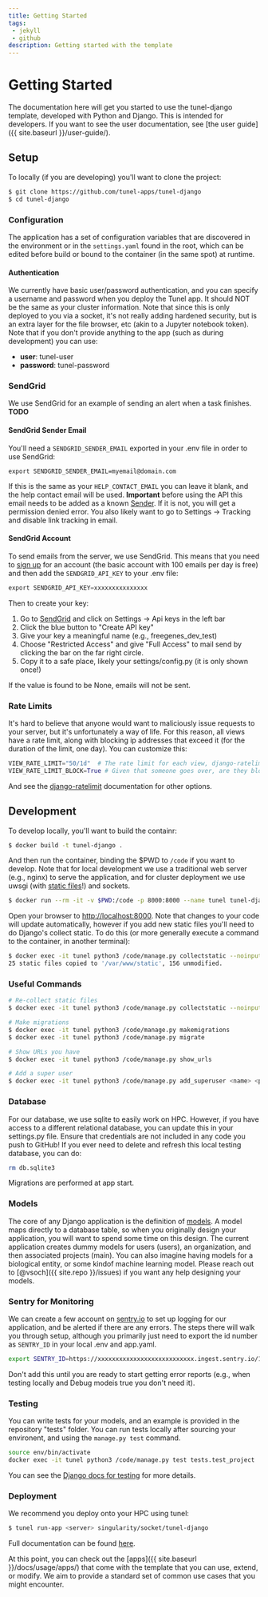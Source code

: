 ```yaml
---
title: Getting Started
tags: 
 - jekyll
 - github
description: Getting started with the template
---
```


# Getting Started

The documentation here will get you started to use the tunel-django template, developed
with Python and Django. This is intended for developers. If you want to see
the user documentation, see [the user guide]({{ site.baseurl }}/user-guide/).

## Setup

To locally (if you are developing) you'll want to clone the project:

```bash
$ git clone https://github.com/tunel-apps/tunel-django
$ cd tunel-django
```

### Configuration

The application has a set of configuration variables that are discovered in the environment
or in the `settings.yaml` found in the root, which can be edited before build or bound to
the container (in the same spot) at runtime.

#### Authentication 

We currently have basic user/password authentication, and you can specify a username and 
password when you deploy the Tunel app. It should NOT be the same as your cluster information.
Note that since this is only deployed to you via a socket, it's not really adding hardened security,
but is an extra layer for the file browser, etc (akin to a Jupyter notebook token). Note
that if you don't provide anything to the app (such as during development) you can use:

 - **user**: tunel-user
 - **password**: tunel-password
 
 
### SendGrid

We use SendGrid for an example of sending an alert when a task finishes. **TODO**
#### SendGrid Sender Email

You'll need a `SENDGRID_SENDER_EMAIL` exported in your .env file in order to use
SendGrid:

```
export SENDGRID_SENDER_EMAIL=myemail@domain.com
```

If this is the same as your `HELP_CONTACT_EMAIL` you can leave it blank, and the help
contact email will be used. **Important** before using the API this email needs to be added as a known [Sender](https://app.sendgrid.com/settings/sender_auth/senders). If it is not, you will get a permission denied error. You
also likely want to go to Settings -> Tracking and disable link tracking in email.

#### SendGrid Account

To send emails from the server, we use SendGrid. This means
that you need to [sign up](https://app.sendgrid.com/) for an account (the basic account with 100 emails
per day is free) and then add the `SENDGRID_API_KEY` to your .env file:

```python
export SENDGRID_API_KEY=xxxxxxxxxxxxxxx
```

Then to create your key:

 1. Go to [SendGrid](https://app.sendgrid.com/) and click on Settings -> Api keys in the left bar
 2. Click the blue button to "Create API key"
 3. Give your key a meaningful name (e.g., freegenes_dev_test)
 4. Choose "Restricted Access" and give "Full Access" to mail send by clicking the bar on the far right circle.
 5. Copy it to a safe place, likely your settings/config.py (it is only shown once!)

If the value is found to be None, emails will not be sent.


### Rate Limits

It's hard to believe that anyone would want to maliciously issue requests to your server,
but it's unfortunately a way of life. For this reason, all views have a rate limit, along
with blocking ip addresses that exceed it (for the duration of the limit, one day). You
can customize this:

```python
VIEW_RATE_LIMIT="50/1d"  # The rate limit for each view, django-ratelimit, "50 per day per ipaddress)
VIEW_RATE_LIMIT_BLOCK=True # Given that someone goes over, are they blocked for the period?
```
And see the [django-ratelimit](https://django-ratelimit.readthedocs.io/en/v1.0.0/usage.html) documentation
for other options. 

## Development

To develop locally, you'll want to build the containr:

```bash
$ docker build -t tunel-django .
```

And then run the container, binding the $PWD to `/code` if you want to develop.
Note that for local development we use a traditional web server (e.g., nginx) to serve the 
application, and for cluster deployment we use uwsgi (with [static files](https://uwsgi-docs.readthedocs.io/en/latest/StaticFiles.html)!) and sockets.

```bash
$ docker run --rm -it -v $PWD:/code -p 8000:8000 --name tunel tunel-django
```

Open your browser to [http://localhost:8000](http://localhost:8000).
Note that changes to your code will update automatically, however if you
add new static files you'll need to do Django's collect static.
To do this (or more generally execute a command to the container, in another terminal):

```bash
$ docker exec -it tunel python3 /code/manage.py collectstatic --noinput
25 static files copied to '/var/www/static', 156 unmodified.
```

### Useful Commands

```bash
# Re-collect static files
$ docker exec -it tunel python3 /code/manage.py collectstatic --noinput

# Make migrations
$ docker exec -it tunel python3 /code/manage.py makemigrations
$ docker exec -it tunel python3 /code/manage.py migrate

# Show URLs you have
$ docker exec -it tunel python3 /code/manage.py show_urls

# Add a super user
$ docker exec -it tunel python3 /code/manage.py add_superuser <name> <pass>
```

### Database

For our database, we use sqlite to easily work on HPC. However, if you have access
to a different relational database, you can update this in your settings.py file.
Ensure that credentials are not included in any code you push to GitHub!
If you ever need to delete and refresh this local testing database, you can do:

```bash
rm db.sqlite3
```

Migrations are performed at app start.

### Models

The core of any Django application is the definition of [models](https://docs.djangoproject.com/en/3.0/topics/db/models/). A model maps directly to a database table, so when you originally design your application, you will
want to spend some time on this design. The current application creates dummy models for users (users), an organization, and then associated projects (main). You can also imagine having models for a biological entity, or some kindof machine learning model.  Please reach out to [@vsoch]({{ site.repo }}/issues) if you want any help
designing your models.


### Sentry for Monitoring

We can create a few account on [sentry.io](https://sentry.io/) to set up logging
for our application, and be alerted if there are any errors. The steps there will
walk you through setup, although you primarily just need to export the id number
as `SENTRY_ID` in your local .env and app.yaml.

```bash
export SENTRY_ID=https://xxxxxxxxxxxxxxxxxxxxxxxxxxx.ingest.sentry.io/111111
```

Don't add this until you are ready to start getting error reports (e.g., when testing locally
and Debug modeis true you don't need it).

### Testing

You can write tests for your models, and an example is provided in the repository "tests" folder.
You can run tests locally after sourcing your environent, and using the `manage.py test` command.

```bash
source env/bin/activate
docker exec -it tunel python3 /code/manage.py test tests.test_project
```

You can see the [Django docs for testing](https://docs.djangoproject.com/en/3.0/topics/testing/overview/) for more details.

### Deployment

We recommend you deploy onto your HPC using tunel:

```bash
$ tunel run-app <server> singularity/socket/tunel-django
```

Full documentation can be found [here](https://tunel-apps.github.io/tunel/_static/apps/r/singularity-socket-tunel-django/).


At this point, you can check out the [apps]({{ site.baseurl }}/docs/usage/apps/) that come with the template that you can use, extend, or modify. We aim to provide a standard set of common use cases that you 
might encounter.
